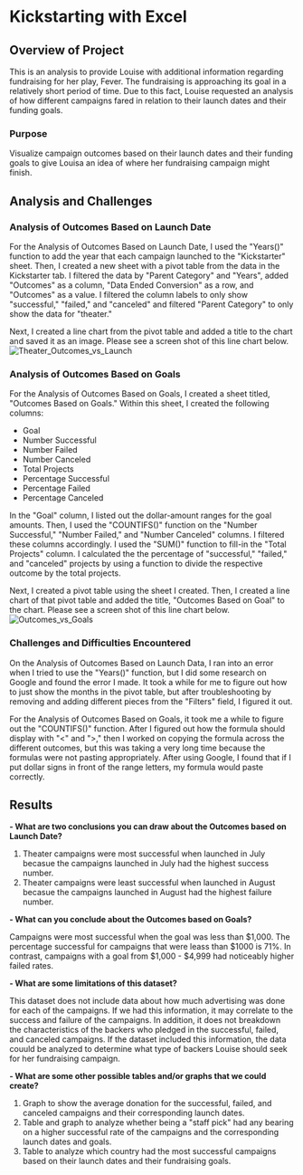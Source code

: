 # Kickstarting with Excel

## Overview of Project
This is an analysis to provide Louise with additional information regarding fundraising for her play, Fever. The fundraising is approaching its goal in a relatively short period of time. Due to this fact, Louise requested an analysis of how different campaigns fared in relation to their launch dates and their funding goals.

### Purpose
Visualize campaign outcomes based on their launch dates and their funding goals to give Louisa an idea of where her fundraising campaign might finish.

## Analysis and Challenges

### Analysis of Outcomes Based on Launch Date
For the Analysis of Outcomes Based on Launch Date, I used the "Years()" function to add the year that each campaign launched to the "Kickstarter" sheet. Then, I created a new sheet with a pivot table from the data in the Kickstarter tab. I filtered the data by "Parent Category" and "Years", added "Outcomes" as a column, "Data Ended Conversion" as a row, and "Outcomes" as a value. I filtered the column labels to only show "successful," "failed," and "canceled" and filtered "Parent Category" to only show the data for "theater."

Next, I created a line chart from the pivot table and added a title to the chart and saved it as an image. Please see a screen shot of this line chart below. 
![Theater_Outcomes_vs_Launch](https://user-images.githubusercontent.com/85654649/124370197-9b83f200-dc42-11eb-9e9a-722d86188c94.png)


### Analysis of Outcomes Based on Goals
For the Analysis of Outcomes Based on Goals, I created a sheet titled, "Outcomes Based on Goals." Within this sheet, I created the following columns:
- Goal
- Number Successful
- Number Failed
- Number Canceled
- Total Projects
- Percentage Successful
- Percentage Failed
- Percentage Canceled

In the "Goal" column, I listed out the dollar-amount ranges for the goal amounts. Then, I used the "COUNTIFS()" function on the "Number Successful," "Number Failed," and "Number Canceled" columns. I filtered these columns accordingly. I used the "SUM()" function to fill-in the "Total Projects" column. I calculated the the percentage of "successful," "failed," and "canceled" projects by using a function to divide the respective outcome by the total projects. 

Next, I created a pivot table using the sheet I created. Then, I created a line chart of that pivot table and added the title, "Outcomes Based on Goal" to the chart. Please see a screen shot of this line chart below. 
![Outcomes_vs_Goals](https://user-images.githubusercontent.com/85654649/124370487-6bd6e900-dc46-11eb-84ff-dac785d34c2d.png)


### Challenges and Difficulties Encountered
On the Analysis of Outcomes Based on Launch Data, I ran into an error when I tried to use the "Years()" function, but I did some research on Google and found the error I made. It took a while for me to figure out how to just show the months in the pivot table, but after troubleshooting by removing and adding different pieces from the "Filters" field, I figured it out. 

For the Analysis of Outcomes Based on Goals, it took me a while to figure out the "COUNTIFS()" function. After I figured out how the formula should display with "<" and ">," then I worked on copying the formula across the different outcomes, but this was taking a very long time because the formulas were not pasting appropriately. After using Google, I found that if I put dollar signs in front of the range letters, my formula would paste correctly. 

## Results
**- What are two conclusions you can draw about the Outcomes based on Launch Date?**
  1) Theater campaigns were most successful when launched in July becasue the campaigns launched in July had the highest success number. 
  2) Theater campaigns were least successful when launched in August becasue the campaigns launched in August had the highest failure number.

**- What can you conclude about the Outcomes based on Goals?**

   Campaigns were most successful when the goal was less than $1,000. The percentage successful for campaigns that were leass than $1000 is 71%. In contrast, campaigns with a goal from $1,000 - $4,999 had noticeably higher failed rates.

**- What are some limitations of this dataset?**

   This dataset does not include data about how much advertising was done for each of the campaigns. If we had this information, it may correlate to the success and failure of the campaigns. In addition, it does not breakdown the characteristics of the backers who pledged in the successful, failed, and canceled campaigns. If the dataset included this information, the data couuld be analyzed to determine what type of backers Louise should seek for her fundraising campaign.

**- What are some other possible tables and/or graphs that we could create?**
  1) Graph to show the average donation for the successful, failed, and canceled campaigns and their corresponding launch dates.
  2) Table and graph to analyze whether being a "staff pick" had any bearing on a higher successful rate of the campaigns and the corresponding launch dates and goals.
  3) Table to analyze which country had the most successful campaigns based on their launch dates and their fundraising goals.
